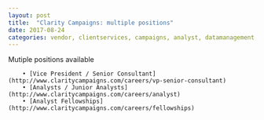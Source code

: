 ```yaml
---
layout: post
title:  "Clarity Campaigns: multiple positions"
date: 2017-08-24
categories: vendor, clientservices, campaigns, analyst, datamanagement,executive, intern
---
```


Mutiple positions available

        • [Vice President / Senior Consultant](http://www.claritycampaigns.com/careers/vp-senior-consultant)
        • [Analysts / Junior Analysts](http://www.claritycampaigns.com/careers/analyst)
        • [Analyst Fellowships](http://www.claritycampaigns.com/careers/fellowships)
